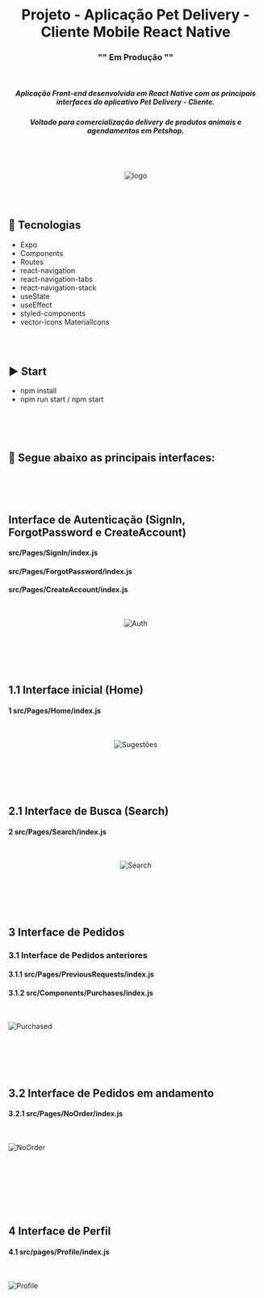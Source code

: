 <div align="center"> 
  
# Projeto - Aplicação Pet Delivery - Cliente Mobile React Native
  ### "" Em Produção ""
</div>

<br>

<div align="center"> 
<h5> Aplicação Front-end desenvolvida em React Native com as principais interfaces do aplicativo Pet Delivery - Cliente. 
</h5><h5>
Voltado para comercialização delivery de produtos animais e agendamentos em Petshop.
</h5>

</div>

<br><br>

<div align="center">
  
![logo](https://user-images.githubusercontent.com/55507831/198498722-a271e3fe-e81d-4507-9eb9-3cf01b275abe.png)
  
</div>

<br><br>

## :rocket: Tecnologias
<ul>
  <li>Expo</li>
  <li>Components</li>
  <li>Routes</li>
  <li>react-navigation</li>
  <li>react-navigation-tabs</li>
  <li>react-navigation-stack</li>
  <li>useState</li>
  <li>useEffect</li>
  <li>styled-components</li>
  <li>vector-icons MaterialIcons</li>
</ul>

<br><br>

## :arrow_forward: Start
<ul>
  <li>npm install</li>
  <li>npm run start / npm start</li>
</ul>

<br><br>
<br>

## :mega: Segue abaixo as principais interfaces:

<br><br>
<br>

## Interface de Autenticação (SignIn, ForgotPassword e CreateAccount)
#### src/Pages/SignIn/index.js
#### src/Pages/ForgotPassword/index.js
#### src/Pages/CreateAccount/index.js

<br>

<div align="center">
  
![Auth](https://user-images.githubusercontent.com/55507831/198498619-08b4125e-e17b-4374-9715-d8c7e12b5dd4.png)

</div>

<br><br><br><br>


## 1.1 Interface inicial (Home)
#### 1 src/Pages/Home/index.js

<br>

<div align="center">
  
![Sugestões](https://user-images.githubusercontent.com/55507831/196058388-c562b589-3b76-4a1a-9e6c-6187f42003cd.png)

</div>

<br><br><br><br>

## 2.1 Interface de Busca (Search)
#### 2 src/Pages/Search/index.js

<br>

<div align="center">

![Search](https://user-images.githubusercontent.com/55507831/198345406-cf90161e-90ad-471a-8ea7-aa7d87ee8035.png)

</div>

<br><br><br><br>

## 3 Interface de Pedidos
### 3.1 Interface de Pedidos anteriores
#### 3.1.1 src/Pages/PreviousRequests/index.js
#### 3.1.2 src/Components/Purchases/index.js

<br>

![Purchased](https://user-images.githubusercontent.com/55507831/198345412-a4804c6a-c839-43ec-b55f-a44a3fbbce6e.png)

<br><br><br><br>

## 3.2 Interface de Pedidos em andamento
#### 3.2.1 src/Pages/NoOrder/index.js

<br>

![NoOrder](https://user-images.githubusercontent.com/55507831/198345413-73ccabe7-078e-4123-bf19-d8d10f16a9de.png)

<br><br><br><br><br><br>

## 4 Interface de Perfil
#### 4.1 src/pages/Profile/index.js

<br>

![Profile](https://user-images.githubusercontent.com/55507831/198345414-ec89779b-fe6e-4875-bde8-84bfa9195308.png)

<br><br><br>

